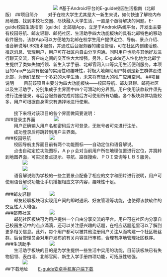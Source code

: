 　　　　　　　　　　　![](https://github.com/MiracleHH/Eguide/raw/master/app/src/main/res/drawable-xxhdpi/ic_launcher.png)
#基于Android平台的E-guide校园生活指南（北邮版）
##项目简介
　　对于在校大学生尤其是大一新生来说，如何快速了解校内布局地图、找到本校社交圈、尽快融入大学生活，一直是个亟待解决的问题。E-guide校园生活指南（guide）北邮版App，立足于Android系统平台，开发出主要有校园导航、邮友轻聊、邮苑社区、生活助手四大功能板块的具有北邮特色的移动软件服务。该款App可以方便地为北邮在校学生用户提供定位、导航、景点介绍、语音解说等LBS技术服务，并通过后台服务器的建设管理，可在社区内创建话题、推送消息、管理用户，用户可在社区内自由分享沟通。同时用户也能与其他好友进行聊天交流，客户端之间的交互性大大增强。另外，E-guide还人性化地为北邮学生提供了类如失物招领、新生入学手册、北邮官网入口等实用生活便利服务。本项目的App产品具有很强的实用性和趣味性，将极大地帮助用户特别是新生群体走进北邮，为他们呈现一个多彩的大学生活，未来将有很大的推广应用空间。
##项目说明
　　目前该项目主要分为四大功能板块——校园导航、邮友轻聊、邮苑社区以及生活助手，分别集成于主界面中四个可滑动的分界面。用户使用该款软件须先进行注册登录，与后台服务器完成对接后方可使用所有功能。各个板块具体功能较多，用户可根据自身需求有选择地进行使用。<br/><br/>　　接下来将对该项目的各个界面做简要说明：<br/>
###登录主界面
　　　　![](https://github.com/MiracleHH/Eguide/raw/master/images/login.png)<br/>
　　用户正确输入用户名和密码后方可登录，无账号者可先进行注册。<br/>
　　成功登录后将跳转到用户主界面。<br/>
###校园导航
　　　　![](https://github.com/MiracleHH/Eguide/raw/master/images/guide.png)<br/>
　　校园导航主界面目前有两个功能图标——自动定位和语音解说。<br/>
　　点击自动定位功能图标，Ａｐｐ会对当前用户所在地理位置进行定位，并跳转到地图界面，可实现景点提示、导航、路径搜索、ＰＯＩ查询等ＬＢＳ服务。<br/>
　　　　![](https://github.com/MiracleHH/Eguide/raw/master/images/alert.png)<br/>　　　　![](https://github.com/MiracleHH/Eguide/raw/master/images/search.png)<br/>
　　语音解说则为学校的一些主要景点配备了相应的文字和图片进行说明，用户可使用语音解说功能让手机播报相应文字内容，趣味性十足。<br/>
　　　　![](https://github.com/MiracleHH/Eguide/raw/master/images/speech.png)<br/>
###邮友轻聊
　　　　![](https://github.com/MiracleHH/Eguide/raw/master/images/chat.png)<br/>
　　邮友轻聊板块可实现用户间的即时通讯、好友管理等功能，也使得该款软件的交互性大大增强。<br/>
###邮苑社区
　　　　![](https://github.com/MiracleHH/Eguide/raw/master/images/community.png)<br/>
　　邮苑社区板块可为用户提供一个自由分享交流的平台。用户可在社区内分享自己校园生活中的点点滴滴，还可以关注感兴趣的话题，在相应话题组里可以了解到更多相关信息。此外，每个用户都可以被其他注册用户关注从而构建一个社区粉丝群。后台管理员会对用户发布的有关内容进行审核，合理有序地管理社区秩序。<br/>
###生活助手
　　　　![](https://github.com/MiracleHH/Eguide/raw/master/images/helper.png)<br/>
　　生活助手板块的目的是为学生提供一些生活中实用的功能，目前该板块已有失物招领、表白墙、北邮官网、新生入学手册四项功能，可拓展性较强。<br/>
　　　　![](https://github.com/MiracleHH/Eguide/raw/master/images/lost.png)<br/>
##下载地址
　　[E-guide安卓手机客户端下载](http://ee.inbupt.com/test/hh/E-guide/E-guide.apk)
